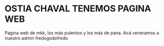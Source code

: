 # OSTIA CHAVAL TENEMOS PAGINA WEB

Pagina web de mkk, los más pulentos y los más de pana.
Acá veneramos a nuestro admin fredogodofredo